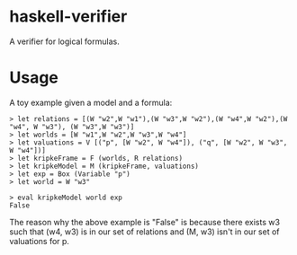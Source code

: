 # haskell-verifier

A verifier for logical formulas.

# Usage
A toy example given a model and a formula:
```
> let relations = [(W "w2",W "w1"),(W "w3",W "w2"),(W "w4",W "w2"),(W "w4", W "w3"), (W "w3",W "w3")]
> let worlds = [W "w1",W "w2",W "w3",W "w4"]
> let valuations = V [("p", [W "w2", W "w4"]), ("q", [W "w2", W "w3", W "w4"])]
> let kripkeFrame = F (worlds, R relations)
> let kripkeModel = M (kripkeFrame, valuations)
> let exp = Box (Variable "p")
> let world = W "w3"

> eval kripkeModel world exp
False
```

The reason why the above example is "False" is because there exists w3 such that (w4, w3) is in our set of relations and (M, w3) isn't in our set of valuations for p.
